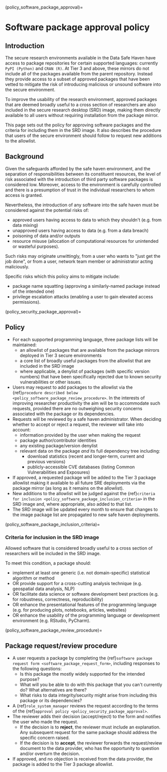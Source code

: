 (policy_software_package_approval)=

# Software package approval policy

## Introduction

The secure research environments available in the Data Safe Haven have access to package repositories for certain supported languages: currently `PyPI (Python)` and `CRAN (R)`.
At Tier 3 and above, these mirrors do not include all of the packages available from the parent repository.
Instead they provide access to a subset of approved packages that have been vetted to mitigate the risk of introducing malicious or unsound software into the secure environment.

To improve the usability of the research environment, approved packages that are deemed broadly useful to a cross section of researchers are also included in the secure research desktop (SRD) image, making them directly available to all users without requiring installation from the package mirror.

This page sets out the policy for approving software packages and the criteria for including them in the SRD image.
It also describes the procedure that users of the secure environment should follow to request new additions to the allowlist.

## Background

Given the safeguards afforded by the safe haven environment, and the separation of responsibilities between its constituent resources, the level of risk associated with the introduction of third party software packages is considered low.
Moreover, access to the environment is carefully controlled and there is a presumption of trust in the individual researchers to whom access is granted.

Nevertheless, the introduction of any software into the safe haven must be considered against the potential risks of:

- approved users having access to data to which they shouldn't (e.g. from data mixing)
- unapproved users having access to data (e.g. from a data breach)
- poisoning of data and/or outputs
- resource misuse (allocation of computational resources for unintended or wasteful purposes).

Such risks may originate unwittingly, from a user who wants to "just get the job done", or from a user, network team member or administrator acting maliciously.

Specific risks which this policy aims to mitigate include:

- package name squatting (approving a similarly-named package instead of the intended one)
- privilege escalation attacks (enabling a user to gain elevated access permissions).

(policy_security_package_approval)=

## Policy

- For each supported programming language, three package lists will be maintained:
  - an allowlist of packages that are available from the package mirrors deployed in Tier 3 secure environments
  - a core list of broadly useful packages from the allowlist that are included in the SRD image
  - where applicable, a denylist of packages (with specific version numbers) that have been specifically rejected due to known security vulnerabilities or other issues.
- Users may request to add packages to the allowlist via the {ref}`procedure described below <policy_software_package_review_procedure>`.
  In the interests of improving researcher productivity the aim will be to accommodate such requests, provided there are no outweighing security concerns associated with the package or its dependencies.
- Requests will be reviewed by a safe haven administrator.
  When deciding whether to accept or reject a request, the reviewer will take into account:
  - information provided by the user when making the request
  - package author/contributor identities
  - any existing package/version denylist
  - relevant data on the package _and_ its full dependency tree including:
    - download statistics (recent and longer-term, current and previous versions)
    - publicly-accessible CVE databases (listing Common Vulnerabilities and Exposures)
- If approved, a requested package will be added to the Tier 3 package allowlist making it available to all future SRE deployments via the package mirror (as long as it remains on the allowlist).
- New additions to the allowlist will be judged against the {ref}`criteria for inclusion <policy_software_package_inclusion_criteria>` in the SRD image and, where appropriate, also added to that list.
- The SRD image will be updated every month to ensure that changes to the image package list are propagated to new safe haven deployments.

(policy_software_package_inclusion_criteria)=

### Criteria for inclusion in the SRD image

Allowed software that is considered broadly useful to a cross section of researchers will be included in the SRD image.

To meet this condition, a package should:

- implement at least one generic (i.e. not domain-specific) statistical algorithm or method
- OR provide support for a cross-cutting analysis technique (e.g. geospatial data analysis, NLP)
- OR facilitate data science or software development best practices (e.g. for robustness, correctness, reproducibility)
- OR enhance the presentational features of the programming language (e.g. for producing plots, notebooks, articles, websites)
- OR enhance the usability of the programming language or development environment (e.g. RStudio, PyCharm).

(policy_software_package_review_procedure)=

## Package request/review procedure

- A user requests a package by completing the {ref}`software package request form <software_package_request_form>`, including responses to the following questions:
  - Is this package the mostly widely supported for the intended purpose?
  - What will you be able to do with this package that you can't currently do? What alternatives are there?
  - What risks to data integrity/security might arise from including this package or its dependencies?
- A {ref}`role_system_manager` reviews the request according to the terms of the {ref}`approval policy <policy_security_package_approval>`.
- The reviewer adds their decision (accept/reject) to the form and notifies the user who made the request.
  - If the decision is to **reject**, the reviewer must include an explanation.
    Any subsequent request for the same package should address the specific concern raised.
  - If the decision is to **accept**, the reviewer forwards the request/review document to the data provider, who has the opportunity to question and/or overturn the decision.
- If approved, and no objection is received from the data provider, the package is added to the Tier 3 package allowlist.
